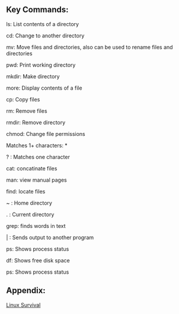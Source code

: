 ## Key Commands:

ls: List contents of a directory

cd: Change to another directory

mv: Move files and directories, also can be used to rename files and directories

pwd: Print working directory

mkdir: Make directory

more: Display contents of a file

cp: Copy files

rm: Remove files

rmdir: Remove directory

chmod: Change file permissions

Matches 1+ characters: *

? : Matches one character

cat: concatinate files

man: view manual pages

find: locate files

~ : Home directory

. : Current directory

grep: finds words in text

| : Sends output to another program

ps: Shows process status

df: Shows free disk space

ps: Shows process status

## Appendix:
[Linux Survival](https://linuxsurvival.com/linux-tutorial-introduction/)